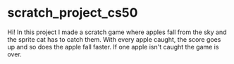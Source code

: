 # scratch_project_cs50

Hi! In this project I made a scratch game where apples fall from the sky and the sprite cat has to catch them. With every apple caught, the score goes up and so does the apple fall faster. If one apple isn't caught the game is over.
